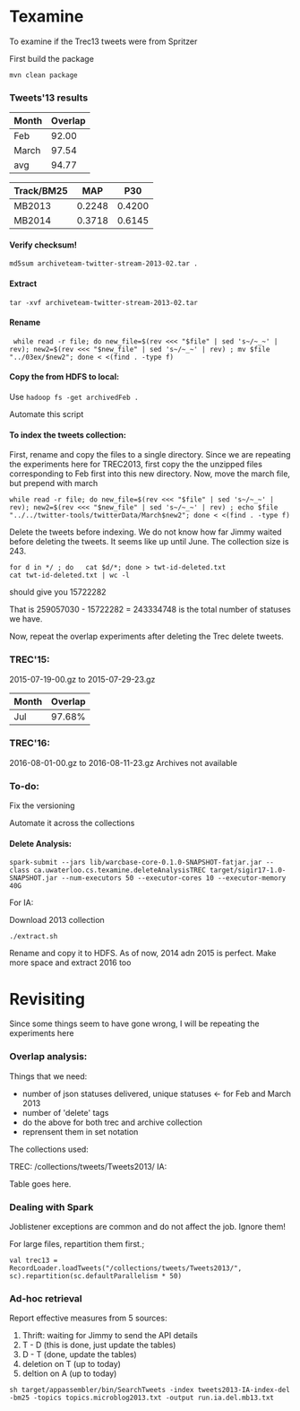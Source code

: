 # Texamine
To examine if the Trec13 tweets were from Spritzer

First build the package
```
mvn clean package
```

### Tweets'13 results

Month  | Overlap
-------|--------
Feb    | 92.00
March  | 97.54
avg    | 94.77


Track/BM25 | MAP  | P30
-----------|------|------
MB2013     |0.2248|0.4200
MB2014     |0.3718|0.6145

#### Verify checksum!
``` 
md5sum archiveteam-twitter-stream-2013-02.tar . 
```
#### Extract 

```
tar -xvf archiveteam-twitter-stream-2013-02.tar
```
#### Rename
```
 while read -r file; do new_file=$(rev <<< "$file" | sed 's~/~_~' | rev); new2=$(rev <<< "$new_file" | sed 's~/~_~' | rev) ; mv $file "../03ex/$new2"; done < <(find . -type f)
 ```
#### Copy the from HDFS to local:

Use `hadoop fs -get archivedFeb .` 

Automate this script


#### To index the tweets collection:

First, rename and copy the files to a single directory. Since we are repeating the experiments here for TREC2013, first copy
the the unzipped files corresponding to Feb first into this new directory. Now, move the march file, but prepend with march

```
while read -r file; do new_file=$(rev <<< "$file" | sed 's~/~_~' | rev); new2=$(rev <<< "$new_file" | sed 's~/~_~' | rev) ; echo $file "../../twitter-tools/twitterData/March$new2"; done < <(find . -type f)
```

Delete the tweets before indexing. We do not know how far Jimmy waited before deleting the tweets. It seems like up until June. The collection size is 243.

```
for d in */ ; do   cat $d/*; done > twt-id-deleted.txt
cat twt-id-deleted.txt | wc -l
```
should give you 15722282

That is 259057030 - 15722282 = 243334748 is the total number of statuses we have.

Now, repeat the overlap experiments after deleting the Trec delete tweets.

### TREC'15:

2015-07-19-00.gz to 2015-07-29-23.gz

Month  | Overlap
-------|--------
Jul    | 97.68%

 
### TREC'16:
2016-08-01-00.gz to 2016-08-11-23.gz
Archives not available
 
### To-do:
Fix the versioning
 
Automate it across the collections

#### Delete Analysis:

```
spark-submit --jars lib/warcbase-core-0.1.0-SNAPSHOT-fatjar.jar --class ca.uwaterloo.cs.texamine.deleteAnalysisTREC target/sigir17-1.0-SNAPSHOT.jar --num-executors 50 --executor-cores 10 --executor-memory 40G 
```

For IA:

Download 2013 collection

```
./extract.sh
```

Rename and copy it to HDFS. 
As of now, 2014 adn 2015 is perfect. Make more space and extract 2016 too



# Revisiting

Since some things seem to have gone wrong, I will be repeating the experiments here

### Overlap analysis:

Things that we need:
 - number of json statuses delivered, unique statuses <- for Feb and March 2013
 - number of 'delete' tags
 - do the above for both trec and archive collection
 - reprensent them in set notation
 
The collections used:

TREC: /collections/tweets/Tweets2013/
IA: 

 Table goes here. 
 
 ### Dealing with Spark
 Joblistener exceptions are common and do not affect the job. Ignore them!
 
 For large files, repartition them first.;
 ```
 val trec13 = RecordLoader.loadTweets("/collections/tweets/Tweets2013/", sc).repartition(sc.defaultParallelism * 50)
 ```

### Ad-hoc retrieval

Report effective measures from 5 sources:
1. Thrift: waiting for Jimmy to send the API details
2. T - D (this is done, just update the tables)
3. D - T (done, update the tables)
4. deletion on T (up to today)
5. deltion on A (up to today)

```
sh target/appassembler/bin/SearchTweets -index tweets2013-IA-index-del -bm25 -topics topics.microblog2013.txt -output run.ia.del.mb13.txt
```
 
